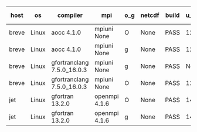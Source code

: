 

| host     | os       | compiler                              | mpi                      | o_g        | netcdf        | build       | u_pass          | u_fail          | s_pass            | s_fail            | e_pass             | e_fail             | nuopc_pass       | nuopc_fail       | artifacts link          |
|----------|----------|---------------------------------------|--------------------------|------------|---------------|-------------|-----------------|-----------------|-------------------|-------------------|--------------------|--------------------|------------------|------------------|-------------------------|
| breve | Linux | aocc 4.1.0 | mpiuni None  | O | None  | PASS | 12502 | 26 | 9 | 0 | 42 | 0 | None | None | <a href="https://github.com/esmf-org/esmf-test-artifacts/tree/be1d1551f2139b8d7cd199ec0015e5d33a18da98/develop/aocc/4.1.0/O/mpiuni/None" target="_blank">be1d155</a> | 
| breve | Linux | aocc 4.1.0 | mpiuni None  | g | None  | PASS | 12502 | 26 | 9 | 0 | 42 | 0 | None | None | <a href="https://github.com/esmf-org/esmf-test-artifacts/tree/ec2a78ec44a914d63453464029684f4351a7badb/develop/aocc/4.1.0/g/mpiuni/None" target="_blank">ec2a78e</a> | 
| breve | Linux | gfortranclang 7.5.0_16.0.3 | mpiuni None  | g | None  | PASS | None | None | None | None | None | None | None | None | <a href="https://github.com/esmf-org/esmf-test-artifacts/tree/17393fa0224a8915c6b53b0b34144ccd02d5f41e/develop/gfortranclang/7.5.0_16.0.3/g/mpiuni/None" target="_blank">17393fa</a> | 
| breve | Linux | gfortranclang 7.5.0_16.0.3 | mpiuni None  | O | None  | PASS | 12528 | 0 | 9 | 0 | 42 | 0 | None | None | <a href="https://github.com/esmf-org/esmf-test-artifacts/tree/948ce4ffd2400933bdbf199f06cf2088ff4cfe8a/develop/gfortranclang/7.5.0_16.0.3/O/mpiuni/None" target="_blank">948ce4f</a> | 
| jet | Linux | gfortran 13.2.0 | openmpi 4.1.6  | O | None  | PASS | 14197 | 0 | 51 | 0 | 80 | 0 | 57 | 0 | <a href="https://github.com/esmf-org/esmf-test-artifacts/tree/0188c8b599537257f3dd75f2e4fdf3554ab4f1eb/develop/gfortran/13.2.0/O/openmpi/4.1.6" target="_blank">0188c8b</a> | 
| jet | Linux | gfortran 13.2.0 | openmpi 4.1.6  | g | None  | PASS | 14197 | 0 | 51 | 0 | 80 | 0 | 57 | 0 | <a href="https://github.com/esmf-org/esmf-test-artifacts/tree/f38368017fafc9259ab3e797b4c7fc6af0f5d7cc/develop/gfortran/13.2.0/g/openmpi/4.1.6" target="_blank">f383680</a> | 

